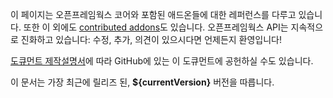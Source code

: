 이 페이지는 오픈프레임웍스 코어와 포함된 애드온들에 대한 레퍼런스를 다루고 있습니다. 또한 이 외에도 [contributed addons](http://ofxaddons.com/)도 있습니다. 오픈프레임웍스 API는 지속적으로 진화하고 있습니다: 수정, 추가, 의견이 있으시다면 언제든지 환영입니다! 

[도큐먼트 제작설명서](/tutorials/developers/003_contributing_to_the_documentation.html)에 따라 GitHub에 있는 이 도큐먼트에 공헌하실 수도 있습니다.

이 문서는 가장 최근에 릴리즈 된, __${currentVersion}__ 버전을 따릅니다.
